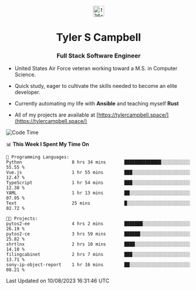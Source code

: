 <p align="center">
<a href="https://www.linkedin.com/in/t36campbell" target="blank"><img align="center" src="https://ik.imagekit.io/t36campbell/Portfolio/linkedin.png.original_m8bbGgPh6.png" alt="t36campbell" height="30" width="30" /></a>
</p>
<h1 align="center">Tyler S Campbell</h1>
<h3 align="center">Full Stack Software Engineer</h3>

* United States Air Force veteran working toward a M.S. in Computer Science.

* Quick study, eager to cultivate the skills needed to become an elite developer.

* Currently automating my life with **Ansible** and teaching myself **Rust**

* All of my projects are available at [https://tylercampbell.space/](https://tylercampbell.space/)

<!--START_SECTION:waka-->
![Code Time](http://img.shields.io/badge/Code%20Time-2%2C684%20hrs%2053%20mins-blue)

📊 **This Week I Spent My Time On** 

```text
💬 Programming Languages: 
Python                   8 hrs 34 mins       ██████████████░░░░░░░░░░░   55.55 % 
Vue.js                   1 hr 55 mins        ███░░░░░░░░░░░░░░░░░░░░░░   12.47 % 
TypeScript               1 hr 54 mins        ███░░░░░░░░░░░░░░░░░░░░░░   12.38 % 
YAML                     1 hr 13 mins        ██░░░░░░░░░░░░░░░░░░░░░░░   07.95 % 
Text                     25 mins             █░░░░░░░░░░░░░░░░░░░░░░░░   02.72 % 

🐱‍💻 Projects: 
pytos2-ee                4 hrs 2 mins        ███████░░░░░░░░░░░░░░░░░░   26.19 % 
pytos2-ce                3 hrs 59 mins       ██████░░░░░░░░░░░░░░░░░░░   25.82 % 
shrtlnx                  2 hrs 10 mins       ████░░░░░░░░░░░░░░░░░░░░░   14.10 % 
filingcabinet            2 hrs 7 mins        ███░░░░░░░░░░░░░░░░░░░░░░   13.71 % 
sony-ip-object-report    1 hr 16 mins        ██░░░░░░░░░░░░░░░░░░░░░░░   08.21 % 
```


 Last Updated on 10/08/2023 16:31:46 UTC
<!--END_SECTION:waka-->
